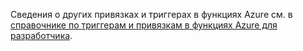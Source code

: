 Сведения о других привязках и триггерах в функциях Azure см. в [справочнике по триггерам и привязкам в функциях Azure для разработчика](../articles/azure-functions/functions-triggers-bindings.md).

